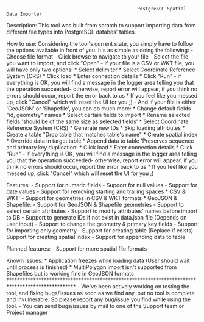                                                     PostgreSQL Spatial Data Importer
													

Description:
        This tool was built from scratch to support importing data from different file types
        into PostgreSQL databes' tables. 

How to use:
        Considering the tool's current state, you simply have to follow the options available in front
        of you. It's as simple as doing the following:
        -   Choose file format
        -   Click browse to navigate to your file
        -   Select the file you want to import, and click "Open"
        -   If your file is a CSV or WKT file, you will have only two options:
            *   Select delimiter
            *   Select Coordinate Reference System (CRS)
            *   Click load
            *   Enter connection details
            *   Click "Run" - if everything is OK, you will find a message in the logger area telling
                    you that the operation succeeded- otherwise, report error will appear,
                    if you think no errors should occur, report the error back to us
            *   If you feel like you messed up, click "Cancel" which will reset the UI for you ;)
        -   And if your file is either 'GeoJSON' or 'Shapefile', you can do much more:
            *   Change default fields "id, geometry" names
            *   Select certain fields to import
            *   Rename selected fields 'should be of the same size as selected fields'
            *   Select Coordinate Reference System (CRS)
            *   Generate new IDs
            *   Skip loading attributes
            *   Create a table "Drop table that matches table's name"
            *   Create spatial index
            *   Override data in target table
            *   Append data to table 'Preserves sequence and primary key duplication'
            *   Click load
            *   Enter connection details
            *   Click "Run" - if everything is OK, you will find a message in the logger area telling
                    you that the operation succeeded- otherwise, report error will appear,
                    if you think no errors should occur, report the error back to us
            *   If you feel like you messed up, click "Cancel" which will reset the UI for you ;)

Features:
    -   Support for numeric fields
    -   Supoort for null values
    -   Support for date values
    -   Support for removing starting and trailing spaces
    *   CSV & WKT:
        -   Support for geometries in CSV & WKT formats
    *   GeoJSON & Shapefile:
        -   Support for GeoJSON & Shapefile geometries
        -   Support to select certain attributes
        -   Support to modify attributes' names before import to DB
        -   Support to generate IDs if not exist in data.json file (Depends on user input)
        -   Support to change the geometry & primary key fields
        -   Support for importing only geometry
        -   Support for creating table (Replace if exists)
        -   Support for creating spatial index
        -   Support for appending data to table

Planned features:
    -   Support for more spatial file formats

Known issues:
    *   Application freezes while loading data (User should wait until process is finished)
    *   MultiPolygon import isn't supported from Shapefiles but is working fine in GeoJSON formats
    *************************************************************************************************
    -   We've been actively working on testing the tool, and fixing bugs/issues
        as soon as we find any, but no tool is complete and invulnerable.
        So please report any bug/issue you find while using the tool.
    -   You can send bugs/issues by mail to one of the Support team or Project manager
